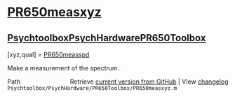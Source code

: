 # [PR650measxyz](PR650measxyz)
## [Psychtoolbox](Psychtoolbox)[PsychHardware](PsychHardware)[PR650Toolbox](PR650Toolbox)

[xyz,qual] = [PR650measspd](PR650measspd)  
  
Make a measurement of the spectrum.  




<div class="code_header" style="text-align:right;">
  <span style="float:left;">Path&nbsp;&nbsp;</span> <span class="counter">Retrieve <a href=
  "https://raw.github.com/Psychtoolbox-3/Psychtoolbox-3/beta/Psychtoolbox/PsychHardware/PR650Toolbox/PR650measxyz.m">current version from GitHub</a> | View <a href=
  "https://github.com/Psychtoolbox-3/Psychtoolbox-3/commits/beta/Psychtoolbox/PsychHardware/PR650Toolbox/PR650measxyz.m">changelog</a></span>
</div>
<div class="code">
  <code>Psychtoolbox/PsychHardware/PR650Toolbox/PR650measxyz.m</code>
</div>

